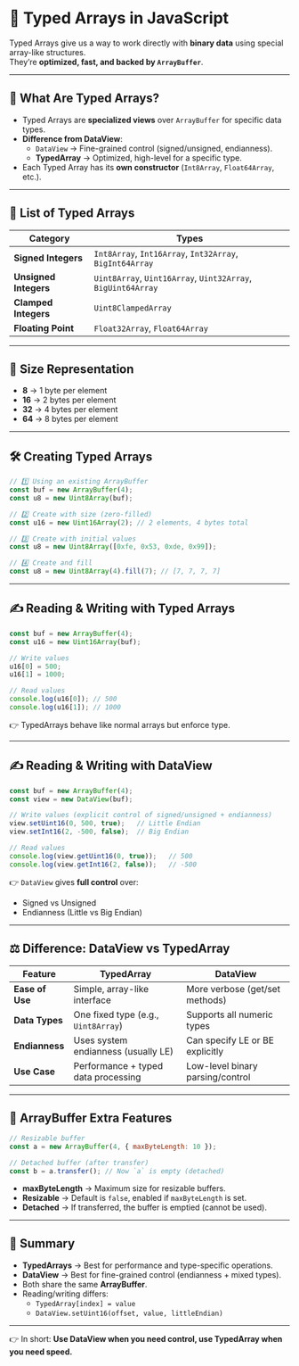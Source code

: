 # 🎯 Typed Arrays in JavaScript

Typed Arrays give us a way to work directly with **binary data** using special array-like structures.  
They’re **optimized, fast, and backed by `ArrayBuffer`**.

---

## 🧱 What Are Typed Arrays?
- Typed Arrays are **specialized views** over `ArrayBuffer` for specific data types.  
- **Difference from DataView**:  
  - `DataView` → Fine-grained control (signed/unsigned, endianness).  
  - **TypedArray** → Optimized, high-level for a specific type.  
- Each Typed Array has its **own constructor** (`Int8Array`, `Float64Array`, etc.).  

---

## 🧪 List of Typed Arrays

| Category           | Types |
|--------------------|-----------------------------------------------|
| **Signed Integers**   | `Int8Array`, `Int16Array`, `Int32Array`, `BigInt64Array` |
| **Unsigned Integers** | `Uint8Array`, `Uint16Array`, `Uint32Array`, `BigUint64Array` |
| **Clamped Integers**  | `Uint8ClampedArray` |
| **Floating Point**    | `Float32Array`, `Float64Array` |

---

## 🧮 Size Representation
- **8** → 1 byte per element  
- **16** → 2 bytes per element  
- **32** → 4 bytes per element  
- **64** → 8 bytes per element  

---

## 🛠️ Creating Typed Arrays

```js
// 1️⃣ Using an existing ArrayBuffer
const buf = new ArrayBuffer(4);
const u8 = new Uint8Array(buf);

// 2️⃣ Create with size (zero-filled)
const u16 = new Uint16Array(2); // 2 elements, 4 bytes total

// 3️⃣ Create with initial values
const u8 = new Uint8Array([0xfe, 0x53, 0xde, 0x99]);

// 4️⃣ Create and fill
const u8 = new Uint8Array(4).fill(7); // [7, 7, 7, 7]
```

---

## ✍️ Reading & Writing with Typed Arrays
```js
const buf = new ArrayBuffer(4);
const u16 = new Uint16Array(buf);

// Write values
u16[0] = 500;
u16[1] = 1000;

// Read values
console.log(u16[0]); // 500
console.log(u16[1]); // 1000
```

👉 TypedArrays behave like normal arrays but enforce type.

---

## ✍️ Reading & Writing with DataView
```js
const buf = new ArrayBuffer(4);
const view = new DataView(buf);

// Write values (explicit control of signed/unsigned + endianness)
view.setUint16(0, 500, true);   // Little Endian
view.setInt16(2, -500, false);  // Big Endian

// Read values
console.log(view.getUint16(0, true));   // 500
console.log(view.getInt16(2, false));   // -500
```

👉 `DataView` gives **full control** over:
- Signed vs Unsigned  
- Endianness (Little vs Big Endian)

---

## ⚖️ Difference: DataView vs TypedArray

| Feature             | TypedArray                          | DataView |
|----------------------|-------------------------------------|----------|
| **Ease of Use**      | Simple, array-like interface        | More verbose (get/set methods) |
| **Data Types**       | One fixed type (e.g., `Uint8Array`) | Supports all numeric types |
| **Endianness**       | Uses system endianness (usually LE) | Can specify LE or BE explicitly |
| **Use Case**         | Performance + typed data processing | Low-level binary parsing/control |

---

## 🧩 ArrayBuffer Extra Features
```js
// Resizable buffer
const a = new ArrayBuffer(4, { maxByteLength: 10 }); 

// Detached buffer (after transfer)
const b = a.transfer(); // Now `a` is empty (detached)
```

- **maxByteLength** → Maximum size for resizable buffers.  
- **Resizable** → Default is `false`, enabled if `maxByteLength` is set.  
- **Detached** → If transferred, the buffer is emptied (cannot be used).  

---

## 📌 Summary
- **TypedArrays** → Best for performance and type-specific operations.  
- **DataView** → Best for fine-grained control (endianness + mixed types).  
- Both share the same **ArrayBuffer**.  
- Reading/writing differs:  
  - `TypedArray[index] = value`  
  - `DataView.setUint16(offset, value, littleEndian)`  

---

👉 In short: **Use DataView when you need control, use TypedArray when you need speed.**
